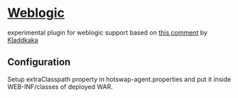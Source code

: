 [Weblogic]()
========================================

experimental plugin for weblogic support based on [this comment](https://github.com/HotswapProjects/HotswapAgent/issues/164#issuecomment-701276011) by [Kladdkaka](https://github.com/Kladdkaka)


Configuration
-------------
Setup extraClasspath property in hotswap-agent.properties and put it inside WEB-INF/classes of deployed WAR.